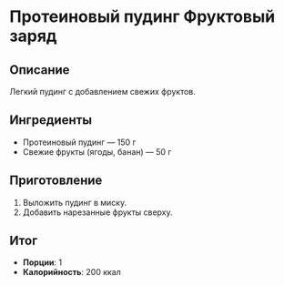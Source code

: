 # Протеиновый пудинг Фруктовый заряд

## Описание
Легкий пудинг с добавлением свежих фруктов.

## Ингредиенты
- Протеиновый пудинг — 150 г  
- Свежие фрукты (ягоды, банан) — 50 г

## Приготовление
1. Выложить пудинг в миску.  
2. Добавить нарезанные фрукты сверху.

## Итог
- **Порции**: 1
- **Калорийность**: 200 ккал
